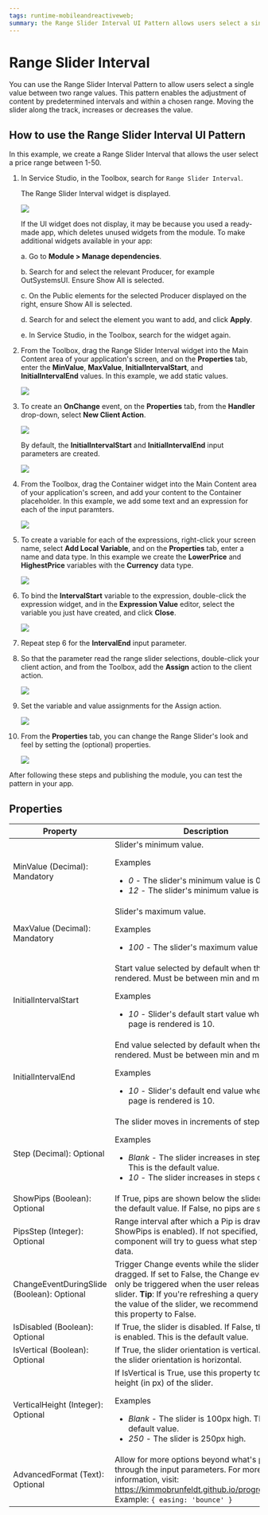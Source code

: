```yaml
---
tags: runtime-mobileandreactiveweb;  
summary: the Range Slider Interval UI Pattern allows users select a single value between two range values.
---
```


# Range Slider Interval

You can use the Range Slider Interval Pattern to allow users select a single value between two range values. This pattern enables the adjustment of content by predetermined intervals and within a chosen range. Moving the slider along the track, increases or decreases the value.

## How to use the Range Slider Interval UI Pattern

In this example, we create a Range Slider Interval that allows the user select a price range between 1-50.

1. In Service Studio, in the Toolbox, search for `Range Slider Interval`.

    The Range Slider Interval widget is displayed.

    ![](images/rangesliderinterval-2-ss.png)

    If the UI widget does not display, it may be because you used a ready-made app, which deletes unused widgets from the module. To make additional widgets available in your app:

    a. Go to **Module > Manage dependencies**.

    b. Search for and select the relevant Producer, for example OutSystemsUI. Ensure Show All is selected. 

    c. On the Public elements for the selected Producer displayed on the right, ensure Show All is selected.
    
    d. Search for and select the element you want to add, and click **Apply**. 
    
    e. In Service Studio, in the Toolbox, search for the widget again.

1. From the Toolbox, drag the Range Slider Interval widget into the Main Content area of your application's screen, and on the **Properties** tab, enter the **MinValue**, **MaxValue**, **InitialIntervalStart**, and **InitialIntervalEnd** values. In this example, we add static values.

    ![](images/rangesliderinterval-3-ss.png)

1. To create an **OnChange** event, on the **Properties** tab, from the **Handler** drop-down, select **New Client Action**.

    ![](images/rangesliderinterval-5-ss.png)

    By default, the **InitialIntervalStart** and **InitialIntervalEnd** input parameters are created.

    ![](images/rangesliderinterval-4-ss.png)

1. From the Toolbox, drag the Container widget into the Main Content area of your application's screen, and add your content to the Container placeholder. In this example, we add some text and an expression for each of the input paramters.

    ![](images/rangesliderinterval-6-ss.png)

1. To create a variable for each of the expressions, right-click your screen name, select **Add Local Variable**, and on the **Properties** tab, enter a name and data type. In this example we create the **LowerPrice** and **HighestPrice** variables with the **Currency** data type.

    ![](images/rangesliderinterval-8-ss.png)

1. To bind the **IntervalStart** variable to the expression, double-click the expression widget, and in the **Expression Value** editor, select the variable you just have created, and click **Close**.

    ![](images/rangesliderinterval-9-ss.png)

1. Repeat step 6 for the **IntervalEnd** input parameter.

1. So that the parameter read the range slider selections, double-click your client action, and from the Toolbox, add the **Assign** action to the client action.

    ![](images/rangesliderinterval-11-ss.png)

1. Set the variable and value assignments for the Assign action.

    ![](images/rangesliderinterval-12-ss.png)

1. From the **Properties** tab, you can change the Range Slider's look and feel by setting the (optional) properties.

    ![](images/rangesliderinterval-13-ss.png)

After following these steps and publishing the module, you can test the pattern in your app.

## Properties

| Property | Description |
|---|---|
| MinValue (Decimal): Mandatory  |  Slider's minimum value. <p>Examples <ul><li>_0_ - The slider's minimum value is 0.</li><li>_12_ - The slider's minimum value is 12</li> </ul></p> |
| MaxValue (Decimal): Mandatory  |  Slider's maximum value. <p>Examples <ul><li>_100_ - The slider's maximum value is 100.</li></ul></p> |
| InitialIntervalStart  |  Start value selected by default when the page is rendered. Must be between min and max values. <p>Examples <ul><li>_10_ - Slider's default start value when the page is rendered is 10.</li></ul></p> |
| InitialIntervalEnd  |  End value selected by default when the page is rendered. Must be between min and max values. <p>Examples <ul><li>_10_ - Slider's default end value when the page is rendered is 10.</li></ul></p> |
| Step (Decimal): Optional  | The slider moves in increments of steps.<p>Examples <ul><li>_Blank_ - The slider increases in steps of 1. This is the default value. </li><li>_10_ - The slider increases in steps of 10.</li></ul></p>|
| ShowPips (Boolean): Optional  | If True, pips are shown below the slider. This is the default value. If False, no pips are shown. |
| PipsStep (Integer): Optional  |  Range interval after which a Pip is drawn (when ShowPips is enabled). If not specified, the component will try to guess what step fits your data. |
| ChangeEventDuringSlide (Boolean): Optional |  Trigger Change events while the slider is being dragged. If set to False, the Change events will only be triggered when the user releases the slider. **Tip**: If you're refreshing a query based on the value of the slider, we recommend you set this property to False. |
|IsDisabled (Boolean): Optional | If True, the slider is disabled. If False, the slider is enabled. This is the default value. |
|IsVertical (Boolean): Optional | If True, the slider orientation is vertical. If False, the slider orientation is horizontal. |
|VerticalHeight (Integer): Optional | If IsVertical is True, use this property to set the height (in px) of the slider. <p>Examples <ul><li>_Blank_ - The slider is 100px high. This is the default value. </li><li>_250_ - The slider is 250px high.</li></ul></p> |
|AdvancedFormat (Text): Optional  |  Allow for more options beyond what's provided through the input parameters. For more information, visit: <https://kimmobrunfeldt.github.io/progressbar.js/>. Example: `{ easing: 'bounce' }` |
